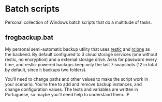 # Batch scripts
Personal collection of Windows batch scripts that do a multitude of tasks.

## frogbackup.bat
My personal semi-automatic backup utility that uses [restic](https://github.com/restic/restic) and [rclone](https://github.com/rclone/rclone) as the backend. By default configured to 3 cloud storage services (one without restic, no encryption) and a external storage drive. Asks for password every time, and restic-powered backups keep only the last 7 snapshots (12 in total by default, since it backups two folders).

You'll need to change paths and other values to make the script work in your scenario. You're free to add and remove backup instances, and change configuration values. The texts and variables are written in Portuguese, so maybe you'll need help to understand them. :P
